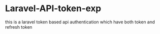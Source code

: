 # Laravel-API-token-exp
this is a laravel token based api authentication which have both token and refresh token
